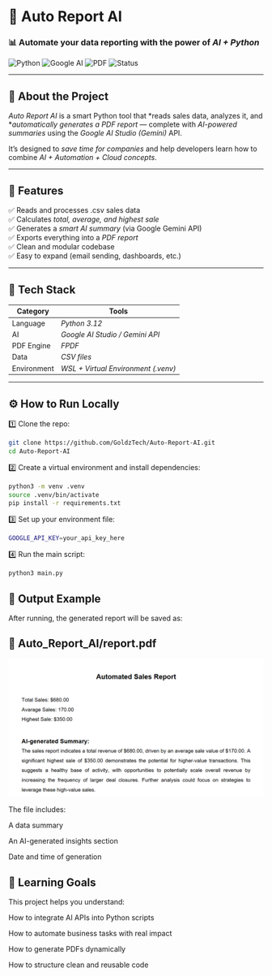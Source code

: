 # 🤖 Auto Report AI

### 📊 Automate your data reporting with the power of *AI + Python*

![Python](https://img.shields.io/badge/Python-3.12-blue?logo=python)
![Google AI](https://img.shields.io/badge/Google%20AI-Gemini-yellow?logo=google)
![PDF](https://img.shields.io/badge/Report-PDF-red?logo=adobeacrobatreader)
![Status](https://img.shields.io/badge/Status-Active-success?logo=github)

---

## 🧠 About the Project

*Auto Report AI* is a smart Python tool that *reads sales data, analyzes it, and **automatically generates a PDF report* — complete with *AI-powered summaries* using the *Google AI Studio (Gemini)* API.

It’s designed to *save time for companies* and help developers learn how to combine *AI + Automation + Cloud concepts*.

---

## 🚀 Features

✅ Reads and processes .csv sales data  
✅ Calculates *total, average, and highest sale*  
✅ Generates a *smart AI summary* (via Google Gemini API)  
✅ Exports everything into a *PDF report*  
✅ Clean and modular codebase  
✅ Easy to expand (email sending, dashboards, etc.)

---

## 🧩 Tech Stack

| Category | Tools |
|-----------|-------|
| Language | *Python 3.12* |
| AI | *Google AI Studio / Gemini API* |
| PDF Engine | *FPDF* |
| Data | *CSV files* |
| Environment | *WSL + Virtual Environment (.venv)* |

---

## ⚙ How to Run Locally

1️⃣ Clone the repo:
```bash
git clone https://github.com/GoldzTech/Auto-Report-AI.git
cd Auto-Report-AI
```
2️⃣ Create a virtual environment and install dependencies:
```bash
python3 -m venv .venv
source .venv/bin/activate
pip install -r requirements.txt
```
3️⃣ Set up your environment file:
```bash
GOOGLE_API_KEY=your_api_key_here
```
4️⃣ Run the main script:
```bash
python3 main.py
```
## 📄 Output Example

After running, the generated report will be saved as:

## 📁 Auto_Report_AI/report.pdf

![Example](report_preview.png)

The file includes:

A data summary

An AI-generated insights section

Date and time of generation

## 🧠 Learning Goals
This project helps you understand:

How to integrate AI APIs into Python scripts

How to automate business tasks with real impact

How to generate PDFs dynamically

How to structure clean and reusable code
